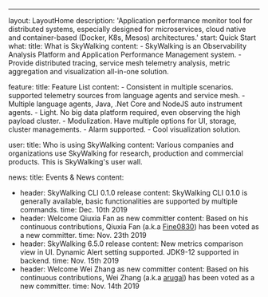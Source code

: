 ---
layout: LayoutHome
description: 'Application performance monitor tool for distributed systems, especially designed for microservices, cloud native and container-based (Docker, K8s, Mesos) architectures.'
start: Quick Start
what:
  title: What is SkyWalking
  content:
    - SkyWalking is an Observability Analysis Platform and Application Performance Management system.
    - Provide distributed tracing, service mesh telemetry analysis, metric aggregation and visualization all-in-one solution.

feature:
  title: Feature List
  content:
    - Consistent in multiple scenarios. supported telemetry sources from language agents and service mesh.
    - Multiple language agents, Java, .Net Core and NodeJS auto instrument agents.
    - Light. No big data platform required, even observing the high payload cluster.
    - Modulization. Have multiple options for UI, storage, cluster managements.
    - Alarm supported.
    - Cool visualization solution.

user:
  title: Who is using SkyWalking
  content: Various companies and organizations use SkyWalking for research, production and commercial products. This is SkyWalking's user wall.

news:
  title: Events & News
  content:
  - header: SkyWalking CLI 0.1.0 release
    content: SkyWalking CLI 0.1.0 is generally available, basic functionalities are supported by multiple commands.
    time: Dec. 10th 2019
  - header: Welcome Qiuxia Fan as new committer
    content: Based on his continuous contributions, Qiuxia Fan (a.k.a [Fine0830](https://github.com/Fine0830)) has been voted as a new committer.
    time: Nov. 23th 2019
  - header: SkyWalking 6.5.0 release
    content: New metrics comparison view in UI. Dynamic Alert setting supported. JDK9-12 supported in backend.
    time: Nov. 15th 2019
  - header: Welcome Wei Zhang as new committer
    content: Based on his continuous contributions, Wei Zhang (a.k.a [arugal](https://github.com/arugal)) has been voted as a new committer.
    time: Nov. 14th 2019
